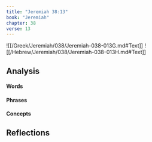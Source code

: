 ```yaml
---
title: "Jeremiah 38:13"
book: "Jeremiah"
chapter: 38
verse: 13
---
```

![[/Greek/Jeremiah/038/Jeremiah-038-013G.md#Text]]
![[/Hebrew/Jeremiah/038/Jeremiah-038-013H.md#Text]]

## Analysis

#### Words

#### Phrases

#### Concepts

## Reflections

